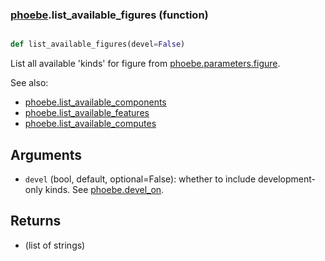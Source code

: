 ### [phoebe](phoebe.md).list_available_figures (function)


```py

def list_available_figures(devel=False)

```



List all available 'kinds' for figure from [phoebe.parameters.figure](phoebe.parameters.figure.md).

See also:
* [phoebe.list_available_components](phoebe.list_available_components.md)
* [phoebe.list_available_features](phoebe.list_available_features.md)
* [phoebe.list_available_computes](phoebe.list_available_computes.md)

Arguments
-----------
* `devel` (bool, default, optional=False): whether to include development-only
    kinds.  See [phoebe.devel_on](phoebe.devel_on.md).

Returns
---------
* (list of strings)

